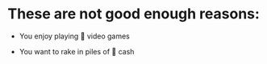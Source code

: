 

# These are not good enough reasons:


* You enjoy playing   video games

* You want to rake in piles of   cash












